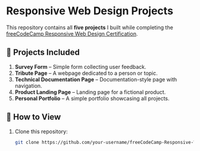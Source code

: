 # Responsive Web Design Projects

This repository contains all **five projects** I built while completing the  
[freeCodeCamp Responsive Web Design Certification](https://www.freecodecamp.org/learn).

## 📁 Projects Included
1. **Survey Form** – Simple form collecting user feedback.
2. **Tribute Page** – A webpage dedicated to a person or topic.
3. **Technical Documentation Page** – Documentation-style page with navigation.
4. **Product Landing Page** – Landing page for a fictional product.
5. **Personal Portfolio** – A simple portfolio showcasing all projects.

## 🚀 How to View
1. Clone this repository:
   ```bash
   git clone https://github.com/your-username/freeCodeCamp-Responsive-Web-Design-Projects.git
